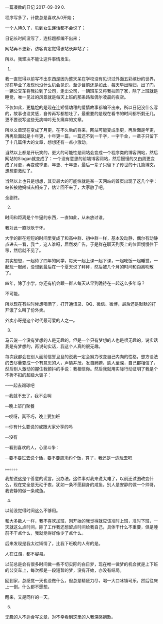 一篇凑数的日记
2017-09-09
0.

程序写多了，计数总是喜欢从0开始；

一个人待久了，见到女生连话都不会说了；

日记长时间没写了，连标题都编不出来；

网站再不更新，访客肯定觉得该站长弃站了；

所以，我坚决不能让这件事情发生。


1.

我一直觉得以前写不出东西是因为整天呆在学校没有见识过外面五彩缤纷的世界，现在毕业了发现也没什么机会见识，至少目前还是如此，每天早出晚归，出了门，一辆公交车将我拉到了公司，走出公司，一辆班车又将我拉回了家，除了上班就是睡觉，唯一见过的风景就是每天上班的那条路和偶尔凌晨的夜空。

不仅如此，更尴尬的是现在连矫情幼稚的爱情故事都编不出来，所以日记没什么写的，故事也没灵感，自传再写都想吐了，最重要的是现在看书的时间都所剩无几，更不要说写这些无病呻吟无关痛痒的文章。

所以文章现在变成了月更，在不久后的将来，网站可能变成季更，再后面是年更，再再后面就是十年更，十年更一篇，一篇还不到一千字，一字千金，一辈子只留下了十几篇伟大的文章，想想还有一点小激动。

当然以上都是开玩笑的，更大的可能性是网站会变成一个程序类的博客网站，然后网站的Slogan就变成了：一个没有意思的前端博客网站，然后慢慢的又由周更变成了月更，再变成季更、年更、十年更，最后一辈子只留下了传世的十几篇博文，想想更激动了。

当然以上也只是想想，其实最大的可能性就是某一天网站的首页出现了这几个字：站长被他妈喊去相亲了，估计回不来了，大家散了吧。

全剧终。


2.

时间和距离是个牛逼的东西，一直如此，从未放过谁。

我对此一直耿耿于怀。

大学的群在短短的时间里变成了和高中群、初中群一样，基本没动静，偶尔有动静点进去一看，我艹，这人谁呀，居然发广告，于是群在聊天列表上的位置慢慢往下移，然后就不见了。

其实想想，一起待了四年的同学，每天一起上课一起下课，一起吃饭一起睡觉，一起玩一起闹，没想到最后在一个夏天说了拜拜，然后被几个月的时间和距离吹散了。

四年，除了小学，你还有机会跟一群人每天从早到晚待在一起这么多年吗？

不可能。

所以现在有些时候想喝酒了，打开通讯录、QQ、微信、微博，最后还是默默的打开饿了么叫了份外卖。

外卖小哥是这个时代最可爱的人之一。


3.

马云说一个没有梦想的人是无趣的，但是一个只有梦想的人也是很无趣的，说实话我是有梦想的，再说句实话，我这个人真的很无趣。

每次我都会在别人面前信誓旦旦的说我一定会努力改变自己内向的性格，想方设法的去尽量变成一个有意思的人，声情并茂，发自肺腑，感人至深，自己都相信了，然后别人激动的握住我颤抖的手说：我相信你。然后我就用实际行动证明了我是个不折不扣的超级大骗子：

--一起去踢球吧

--我就不去了，我不会啊



--晚上部门聚餐

--哎呀，真不巧，晚上要加班



--你有什么要说的或跟大家分享的吗

--没有



--看到喜欢的人，心里斗争：

--要不要过去说个话，要不要周末约个饭，算了，我还是一边玩去吧

。。。。。。

我想说这是个善意的谎言，没办法，这件事对我来说太难了，以前还试图改变什么，现在完全是无动于衷，犹如一条不愿翻身的咸鱼，别人是安静的做一个帅哥，我安静的做一条咸鱼。


4.

以前没觉得时间这么不够用。

和大多数人一样，我不喜欢加班，刚开始的我觉得就应该准时上班，准时下班，一天就这么点时间，除了工作我还想留点时间给我自己，具体干什么不重要，但是睡前不干点什么，我就觉得好像少了点什么。

后来发现是我太过矫情了，比我下班晚的人有的是。

人在江湖，都不容易。

以前总是会有很多时间做一些不切实际的白日梦，现在唯一做梦的机会就是上下班的公交车上，每次都是一段短暂的梦，没有开始，亦没有结局。

回到家，总感觉一天也没做什么，但总是精疲力尽，喝一大口冰镇可乐，然后往床上一倒，什么都不愿想。

醒来，又是同样的一天。


5.

无趣的人不适合写文章，对不幸看到这里的人我深感抱歉。